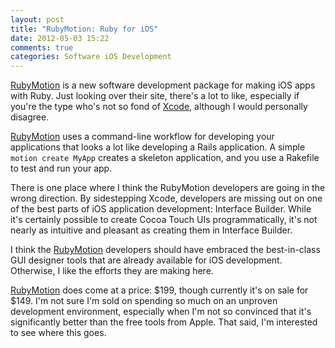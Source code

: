 ```yaml
---
layout: post
title: "RubyMotion: Ruby for iOS"
date: 2012-05-03 15:22
comments: true
categories: Software iOS Development
---
```


[RubyMotion][] is a new software development package for making iOS apps with Ruby. Just looking over their site, there's a lot to like, especially if you're the type who's not so fond of [Xcode][], although I would personally disagree.

<!--more-->

[RubyMotion][] uses a command-line workflow for developing your applications that looks a lot like developing a Rails application. A simple `motion create MyApp` creates a skeleton application, and you use a Rakefile to test and run your app.

There is one place where I think the RubyMotion developers are going in the wrong direction. By sidestepping Xcode, developers are missing out on one of the best parts of iOS application development: Interface Builder. While it's certainly possible to create Cocoa Touch UIs programmatically, it's not nearly as intuitive and pleasant as creating them in Interface Builder.

I think the [RubyMotion][] developers should have embraced the best-in-class GUI designer tools that are already available for iOS development. Otherwise, I like the efforts they are making here.

[RubyMotion][] does come at a price: $199, though currently it's on sale for $149. I'm not sure I'm sold on spending so much on an unproven development environment, especially when I'm not so convinced that it's significantly better than the free tools from Apple. That said, I'm interested to see where this goes.

[rubymotion]: http://rubymotion.com
[xcode]: https://developer.apple.com/xcode/
